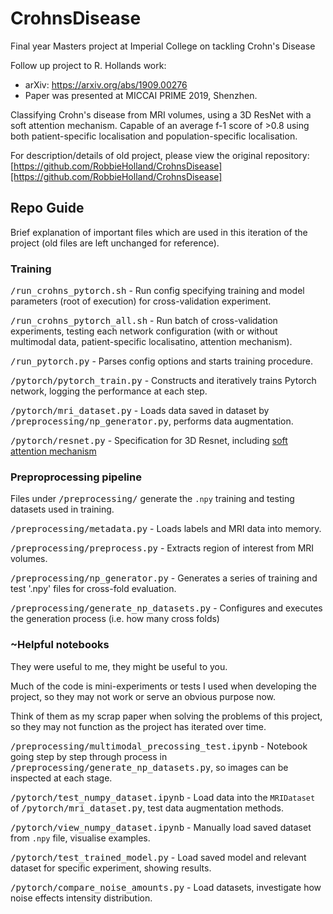 
# CrohnsDisease
Final year Masters project at Imperial College on tackling Crohn's Disease


Follow up project to R. Hollands work:
   - arXiv: https://arxiv.org/abs/1909.00276
   - Paper was presented at MICCAI PRIME 2019, Shenzhen.

Classifying Crohn's disease from MRI volumes, using a 3D ResNet with a soft attention mechanism.
Capable of an average f-1 score of >0.8 using both patient-specific localisation and population-specific localisation.

For description/details of old project, please view the original repository:
[https://github.com/RobbieHolland/CrohnsDisease][https://github.com/RobbieHolland/CrohnsDisease]

## Repo Guide
Brief explanation of important files which are used in this iteration of the project (old files are left unchanged for reference).

### Training
<tt>/run_crohns_pytorch.sh</tt> - Run config specifying training and model parameters (root of execution) for cross-validation experiment.

<tt>/run_crohns_pytorch_all.sh</tt> - Run batch of cross-validation experiments, testing each network configuration (with or without multimodal data, patient-specific localisatino, attention mechanism).

<tt>/run_pytorch.py</tt> - Parses config options and starts training procedure.

<tt>/pytorch/pytorch_train.py</tt> - Constructs and iteratively trains Pytorch network, logging the performance at each step.

<tt>/pytorch/mri_dataset.py</tt> - Loads data saved in dataset by <tt>/preprocessing/np_generator.py</tt>, performs data augmentation.

<tt>/pytorch/resnet.py</tt> - Specification for 3D Resnet, including [soft attention mechanism](https://arxiv.org/abs/1804.05338)

### Preproprocessing pipeline
Files under <tt>/preprocessing/</tt> generate the `.npy` training and testing datasets used in training.

<tt>/preprocessing/metadata.py</tt> - Loads labels and MRI data into memory.

<tt>/preprocessing/preprocess.py</tt> - Extracts region of interest from MRI volumes.

<tt>/preprocessing/np_generator.py</tt> - Generates a series of training and test '.npy' files for cross-fold evaluation.

<tt>/preprocessing/generate_np_datasets.py</tt> - Configures and executes the generation process (i.e. how many cross folds)

### ~Helpful notebooks

They were useful to me, they might be useful to you.

Much of the code is mini-experiments or tests I used when developing the project, so they may not work or serve an obvious purpose now.

Think of them as my scrap paper when solving the problems of this project, so they may not function as the project has iterated over time.

<tt>/preprocessing/multimodal_precossing_test.ipynb</tt> - Notebook going step by step through process in <tt>/preprocessing/generate_np_datasets.py</tt>, so images can be inspected at each stage.

<tt>/pytorch/test_numpy_dataset.ipynb</tt> - Load data into the `MRIDataset` of <tt>/pytorch/mri_dataset.py</tt>, test data augmentation methods.

<tt>/pytorch/view_numpy_dataset.ipynb</tt> - Manually load saved dataset from `.npy` file, visualise examples.

<tt>/pytorch/test_trained_model.py</tt> - Load saved model and relevant dataset for specific experiment, showing results.

<tt>/pytorch/compare_noise_amounts.py</tt> - Load datasets, investigate how noise effects intensity distribution.